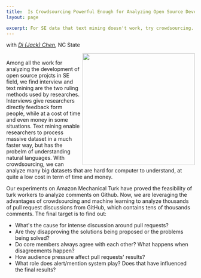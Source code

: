 ```yaml
---
title:  Is Crowdsourcing Powerful Enough for Analyzing Open Source Development?
layout: page

excerpt: For SE data that text mining doesn't work, try crowdsourcing.
---
```


with _[Di (Jack) Chen](/people/2014/05/16/Di-Chen/),_ NC State
     
<img align="right" width="300"
 src="https://raw.githubusercontent.com/ai-se/ai-se.github.io/master/img/crowdsourcing_cloud.jpg"/>     
Among all the work for analyzing the development of open source projcts in SE field, we find interview and text mining are the two ruling methods used by researches. Interviews give researchers directly feedback form people, while at a cost of time and even money in some situations. Text mining enable researchers to process massive dataset in a much faster way, but has the probelm of understanding natural languages. With crowdsourcing, we can analyze many big datasets that are hard for computer to understand, at quite a low cost in term of time and money. 

Our experiments on Amazon Mechanical Turk have proved the feasibility of turk workers to analyze comments on Github. Now, we are leveraging the advantages of crowdsourcing and machine learning to analyze thousands of pull request discussions from GitHub, which contains tens of thousands comments. The final target is to find out:

- What's the cause for intense discussion around pull requests? 
- Are they disapproving the solutions being proposed or the problems being solved? 
- Do core members always agree with each other? What happens when disagreements happen? 
- How audience pressure affect pull requests' results? 
- What role does alert/mention system play? Does that have influenced the final results?
